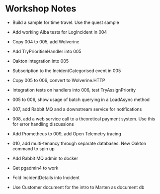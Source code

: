 # Workshop Notes

* Build a sample for time travel. Use the quest sample
* Add working Alba tests for LogIncident in 004
* Copy 004 to 005, add Wolverine
* Add TryPrioritiseHandler into 005

* Oakton integration into 005
* Subscription to the IncidentCategorised event in 005
* Copy 005 to 006, convert to Wolverine.HTTP
* Integration tests on handlers into 006, test TryAssignPriority
* 005 to 006, show usage of batch querying in a LoadAsync method
* 007, add Rabbit MQ and a downstream service for notifications
* 008, add a web service call to a theoretical payment system. Use this for error handling discussions
* Add Prometheus to 009, add Open Telemetry tracing
* 010, add multi-tenancy through separate databases. New Oakton command to spin up 
* Add Rabbit MQ admin to docker
* Get pgadmin4 to work


* Fold IncidentDetails into Incident
* Use Customer document for the intro to Marten as document db

